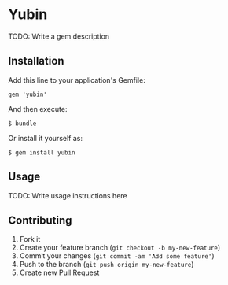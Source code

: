 # Yubin

TODO: Write a gem description

## Installation

Add this line to your application's Gemfile:

    gem 'yubin'

And then execute:

    $ bundle

Or install it yourself as:

    $ gem install yubin

## Usage

TODO: Write usage instructions here

## Contributing

1. Fork it
2. Create your feature branch (`git checkout -b my-new-feature`)
3. Commit your changes (`git commit -am 'Add some feature'`)
4. Push to the branch (`git push origin my-new-feature`)
5. Create new Pull Request
